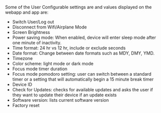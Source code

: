 Some of the User Configurable settings are and values displayed on the webapp and app are:
- Switch User/Log out
- Disconnect from Wifi/Airplane Mode 
- Screen Brightness
- Power saving mode: When enabled, device will enter sleep mode after one minute of inactivity.
- Time format: 24 hr vs 12 hr, include or exclude seconds
- Date format: Change between date formats such as MDY, DMY, YMD.
- Timezone
- Color scheme: light mode or dark mode
- Focus mode timer duration
- Focus mode pomodoro setting: user can switch between a standard timer or a setting that will automatically begin a 15 minute break timer
- Device ID
- Check for Updates: checks for available updates and asks the user if they want to update their device if an update exists
- Software version: lists current software version
- Factory reset
